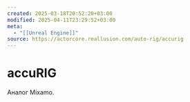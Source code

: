 ```yaml
---
created: 2025-03-18T20:52:20+03:00
modified: 2025-04-11T23:29:52+03:00
meta:
  - "[[Unreal Engine]]"
source: https://actorcore.reallusion.com/auto-rig/accurig
---
```


# accuRIG

Аналог Mixamo.
